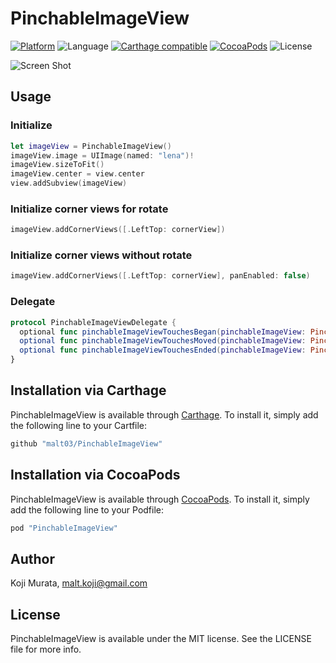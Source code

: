# PinchableImageView

[![Platform](https://img.shields.io/cocoapods/p/PinchableImageView.svg?style=flat)](http://cocoapods.org/pods/PinchableImageView)
![Language](https://img.shields.io/badge/language-Swift%202.2-orange.svg)
[![Carthage compatible](https://img.shields.io/badge/Carthage-compatible-4BC51D.svg?style=flat)](https://github.com/Carthage/Carthage)
[![CocoaPods](https://img.shields.io/cocoapods/v/PinchableImageView.svg?style=flat)](http://cocoapods.org/pods/PinchableImageView)
![License](https://img.shields.io/github/license/malt03/PinchableImageView.svg?style=flat)

![Screen Shot](https://cloud.githubusercontent.com/assets/879038/26073881/162a8454-397e-11e7-96d7-aca5d5b75d25.gif)

## Usage

### Initialize
```swift
let imageView = PinchableImageView()
imageView.image = UIImage(named: "lena")!
imageView.sizeToFit()
imageView.center = view.center
view.addSubview(imageView)
```

### Initialize corner views for rotate
```swift
imageView.addCornerViews([.LeftTop: cornerView])
```

### Initialize corner views without rotate
```swift
imageView.addCornerViews([.LeftTop: cornerView], panEnabled: false)
```

### Delegate
```swift
protocol PinchableImageViewDelegate {
  optional func pinchableImageViewTouchesBegan(pinchableImageView: PinchableImageView, touches: Set<UITouch>, withEvent event: UIEvent?)
  optional func pinchableImageViewTouchesMoved(pinchableImageView: PinchableImageView, touches: Set<UITouch>, withEvent event: UIEvent?)
  optional func pinchableImageViewTouchesEnded(pinchableImageView: PinchableImageView, touches: Set<UITouch>, withEvent event: UIEvent?)
}
```

## Installation via Carthage

PinchableImageView is available through [Carthage](https://github.com/Carthage/Carthage). To install
it, simply add the following line to your Cartfile:

```ruby
github "malt03/PinchableImageView"
```

## Installation via CocoaPods

PinchableImageView is available through [CocoaPods](http://cocoapods.org). To install
it, simply add the following line to your Podfile:

```ruby
pod "PinchableImageView"
```

## Author

Koji Murata, malt.koji@gmail.com

## License

PinchableImageView is available under the MIT license. See the LICENSE file for more info.
